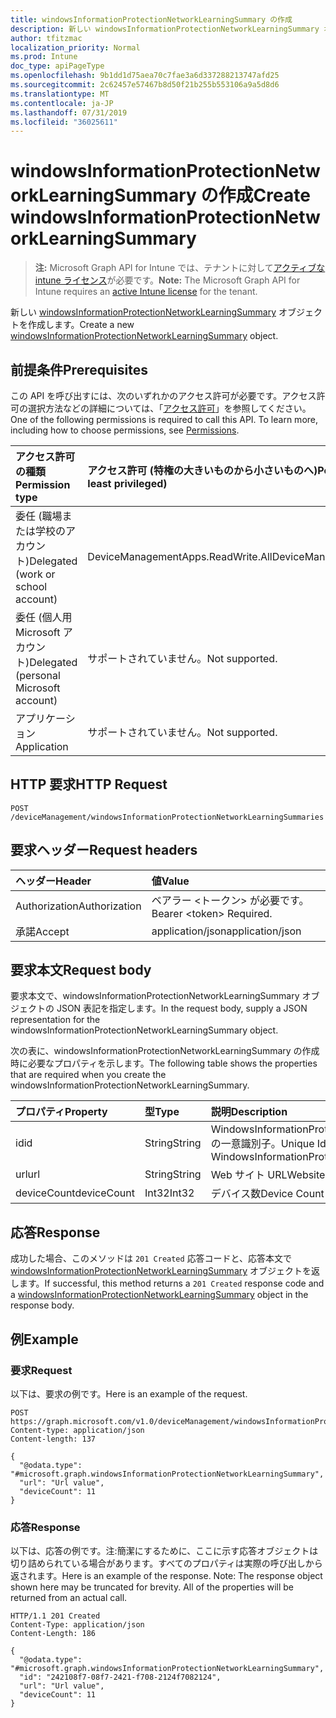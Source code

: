 ```yaml
---
title: windowsInformationProtectionNetworkLearningSummary の作成
description: 新しい windowsInformationProtectionNetworkLearningSummary オブジェクトを作成します。
author: tfitzmac
localization_priority: Normal
ms.prod: Intune
doc_type: apiPageType
ms.openlocfilehash: 9b1dd1d75aea70c7fae3a6d337288213747afd25
ms.sourcegitcommit: 2c62457e57467b8d50f21b255b553106a9a5d8d6
ms.translationtype: MT
ms.contentlocale: ja-JP
ms.lasthandoff: 07/31/2019
ms.locfileid: "36025611"
---
```

# <a name="create-windowsinformationprotectionnetworklearningsummary"></a><span data-ttu-id="7ec09-103">windowsInformationProtectionNetworkLearningSummary の作成</span><span class="sxs-lookup"><span data-stu-id="7ec09-103">Create windowsInformationProtectionNetworkLearningSummary</span></span>

> <span data-ttu-id="7ec09-104">**注:** Microsoft Graph API for Intune では、テナントに対して[アクティブな intune ライセンス](https://go.microsoft.com/fwlink/?linkid=839381)が必要です。</span><span class="sxs-lookup"><span data-stu-id="7ec09-104">**Note:** The Microsoft Graph API for Intune requires an [active Intune license](https://go.microsoft.com/fwlink/?linkid=839381) for the tenant.</span></span>

<span data-ttu-id="7ec09-105">新しい [windowsInformationProtectionNetworkLearningSummary](../resources/intune-wip-windowsinformationprotectionnetworklearningsummary.md) オブジェクトを作成します。</span><span class="sxs-lookup"><span data-stu-id="7ec09-105">Create a new [windowsInformationProtectionNetworkLearningSummary](../resources/intune-wip-windowsinformationprotectionnetworklearningsummary.md) object.</span></span>

## <a name="prerequisites"></a><span data-ttu-id="7ec09-106">前提条件</span><span class="sxs-lookup"><span data-stu-id="7ec09-106">Prerequisites</span></span>
<span data-ttu-id="7ec09-p101">この API を呼び出すには、次のいずれかのアクセス許可が必要です。アクセス許可の選択方法などの詳細については、「[アクセス許可](/graph/permissions-reference)」を参照してください。</span><span class="sxs-lookup"><span data-stu-id="7ec09-p101">One of the following permissions is required to call this API. To learn more, including how to choose permissions, see [Permissions](/graph/permissions-reference).</span></span>

|<span data-ttu-id="7ec09-109">アクセス許可の種類</span><span class="sxs-lookup"><span data-stu-id="7ec09-109">Permission type</span></span>|<span data-ttu-id="7ec09-110">アクセス許可 (特権の大きいものから小さいものへ)</span><span class="sxs-lookup"><span data-stu-id="7ec09-110">Permissions (from most to least privileged)</span></span>|
|:---|:---|
|<span data-ttu-id="7ec09-111">委任 (職場または学校のアカウント)</span><span class="sxs-lookup"><span data-stu-id="7ec09-111">Delegated (work or school account)</span></span>|<span data-ttu-id="7ec09-112">DeviceManagementApps.ReadWrite.All</span><span class="sxs-lookup"><span data-stu-id="7ec09-112">DeviceManagementApps.ReadWrite.All</span></span>|
|<span data-ttu-id="7ec09-113">委任 (個人用 Microsoft アカウント)</span><span class="sxs-lookup"><span data-stu-id="7ec09-113">Delegated (personal Microsoft account)</span></span>|<span data-ttu-id="7ec09-114">サポートされていません。</span><span class="sxs-lookup"><span data-stu-id="7ec09-114">Not supported.</span></span>|
|<span data-ttu-id="7ec09-115">アプリケーション</span><span class="sxs-lookup"><span data-stu-id="7ec09-115">Application</span></span>|<span data-ttu-id="7ec09-116">サポートされていません。</span><span class="sxs-lookup"><span data-stu-id="7ec09-116">Not supported.</span></span>|

## <a name="http-request"></a><span data-ttu-id="7ec09-117">HTTP 要求</span><span class="sxs-lookup"><span data-stu-id="7ec09-117">HTTP Request</span></span>
<!-- {
  "blockType": "ignored"
}
-->
``` http
POST /deviceManagement/windowsInformationProtectionNetworkLearningSummaries
```

## <a name="request-headers"></a><span data-ttu-id="7ec09-118">要求ヘッダー</span><span class="sxs-lookup"><span data-stu-id="7ec09-118">Request headers</span></span>
|<span data-ttu-id="7ec09-119">ヘッダー</span><span class="sxs-lookup"><span data-stu-id="7ec09-119">Header</span></span>|<span data-ttu-id="7ec09-120">値</span><span class="sxs-lookup"><span data-stu-id="7ec09-120">Value</span></span>|
|:---|:---|
|<span data-ttu-id="7ec09-121">Authorization</span><span class="sxs-lookup"><span data-stu-id="7ec09-121">Authorization</span></span>|<span data-ttu-id="7ec09-122">ベアラー &lt;トークン&gt; が必要です。</span><span class="sxs-lookup"><span data-stu-id="7ec09-122">Bearer &lt;token&gt; Required.</span></span>|
|<span data-ttu-id="7ec09-123">承諾</span><span class="sxs-lookup"><span data-stu-id="7ec09-123">Accept</span></span>|<span data-ttu-id="7ec09-124">application/json</span><span class="sxs-lookup"><span data-stu-id="7ec09-124">application/json</span></span>|

## <a name="request-body"></a><span data-ttu-id="7ec09-125">要求本文</span><span class="sxs-lookup"><span data-stu-id="7ec09-125">Request body</span></span>
<span data-ttu-id="7ec09-126">要求本文で、windowsInformationProtectionNetworkLearningSummary オブジェクトの JSON 表記を指定します。</span><span class="sxs-lookup"><span data-stu-id="7ec09-126">In the request body, supply a JSON representation for the windowsInformationProtectionNetworkLearningSummary object.</span></span>

<span data-ttu-id="7ec09-127">次の表に、windowsInformationProtectionNetworkLearningSummary の作成時に必要なプロパティを示します。</span><span class="sxs-lookup"><span data-stu-id="7ec09-127">The following table shows the properties that are required when you create the windowsInformationProtectionNetworkLearningSummary.</span></span>

|<span data-ttu-id="7ec09-128">プロパティ</span><span class="sxs-lookup"><span data-stu-id="7ec09-128">Property</span></span>|<span data-ttu-id="7ec09-129">型</span><span class="sxs-lookup"><span data-stu-id="7ec09-129">Type</span></span>|<span data-ttu-id="7ec09-130">説明</span><span class="sxs-lookup"><span data-stu-id="7ec09-130">Description</span></span>|
|:---|:---|:---|
|<span data-ttu-id="7ec09-131">id</span><span class="sxs-lookup"><span data-stu-id="7ec09-131">id</span></span>|<span data-ttu-id="7ec09-132">String</span><span class="sxs-lookup"><span data-stu-id="7ec09-132">String</span></span>|<span data-ttu-id="7ec09-133">WindowsInformationProtectionNetworkLearningSummary の一意識別子。</span><span class="sxs-lookup"><span data-stu-id="7ec09-133">Unique Identifier for the WindowsInformationProtectionNetworkLearningSummary.</span></span>|
|<span data-ttu-id="7ec09-134">url</span><span class="sxs-lookup"><span data-stu-id="7ec09-134">url</span></span>|<span data-ttu-id="7ec09-135">String</span><span class="sxs-lookup"><span data-stu-id="7ec09-135">String</span></span>|<span data-ttu-id="7ec09-136">Web サイト URL</span><span class="sxs-lookup"><span data-stu-id="7ec09-136">Website url</span></span>|
|<span data-ttu-id="7ec09-137">deviceCount</span><span class="sxs-lookup"><span data-stu-id="7ec09-137">deviceCount</span></span>|<span data-ttu-id="7ec09-138">Int32</span><span class="sxs-lookup"><span data-stu-id="7ec09-138">Int32</span></span>|<span data-ttu-id="7ec09-139">デバイス数</span><span class="sxs-lookup"><span data-stu-id="7ec09-139">Device Count</span></span>|



## <a name="response"></a><span data-ttu-id="7ec09-140">応答</span><span class="sxs-lookup"><span data-stu-id="7ec09-140">Response</span></span>
<span data-ttu-id="7ec09-141">成功した場合、このメソッドは `201 Created` 応答コードと、応答本文で [windowsInformationProtectionNetworkLearningSummary](../resources/intune-wip-windowsinformationprotectionnetworklearningsummary.md) オブジェクトを返します。</span><span class="sxs-lookup"><span data-stu-id="7ec09-141">If successful, this method returns a `201 Created` response code and a [windowsInformationProtectionNetworkLearningSummary](../resources/intune-wip-windowsinformationprotectionnetworklearningsummary.md) object in the response body.</span></span>

## <a name="example"></a><span data-ttu-id="7ec09-142">例</span><span class="sxs-lookup"><span data-stu-id="7ec09-142">Example</span></span>

### <a name="request"></a><span data-ttu-id="7ec09-143">要求</span><span class="sxs-lookup"><span data-stu-id="7ec09-143">Request</span></span>
<span data-ttu-id="7ec09-144">以下は、要求の例です。</span><span class="sxs-lookup"><span data-stu-id="7ec09-144">Here is an example of the request.</span></span>
``` http
POST https://graph.microsoft.com/v1.0/deviceManagement/windowsInformationProtectionNetworkLearningSummaries
Content-type: application/json
Content-length: 137

{
  "@odata.type": "#microsoft.graph.windowsInformationProtectionNetworkLearningSummary",
  "url": "Url value",
  "deviceCount": 11
}
```

### <a name="response"></a><span data-ttu-id="7ec09-145">応答</span><span class="sxs-lookup"><span data-stu-id="7ec09-145">Response</span></span>
<span data-ttu-id="7ec09-p102">以下は、応答の例です。注:簡潔にするために、ここに示す応答オブジェクトは切り詰められている場合があります。すべてのプロパティは実際の呼び出しから返されます。</span><span class="sxs-lookup"><span data-stu-id="7ec09-p102">Here is an example of the response. Note: The response object shown here may be truncated for brevity. All of the properties will be returned from an actual call.</span></span>
``` http
HTTP/1.1 201 Created
Content-Type: application/json
Content-Length: 186

{
  "@odata.type": "#microsoft.graph.windowsInformationProtectionNetworkLearningSummary",
  "id": "242108f7-08f7-2421-f708-2124f7082124",
  "url": "Url value",
  "deviceCount": 11
}
```



